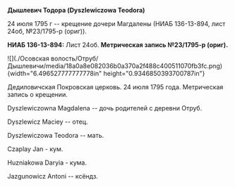 **Дышлевич Тодора (Dyszlewiczowa Teodora)**

24 июля 1795 г -- крещение дочери Магдалены (НИАБ 136-13-894, лист 24об,
№23/1795-р (ориг)).

**НИАБ 136-13-894:** Лист 24об. **Метрическая запись №23/1795-р
(ориг).**

![](./Осовская волость/Отруб/Дышлевичи/media/18a0a8e082036b0a370a2f488c400511070fb3fc.png){width="6.496527777777778in"
height="0.9346850393700787in"}

Дедиловичская Покровская церковь. 24 июля 1795 года. Метрическая запись
о крещении.

Dyszlewiczowna Magdalena -- дочь родителей с деревни Отруб.

Dyszlewicz Maciey -- отец.

Dyszlewiczowa Teodora -- мать.

Czaplay Jan - кум.

Huzniakowa Daryia - кума.

Jazgunowicz Antoni -- ксёндз.

